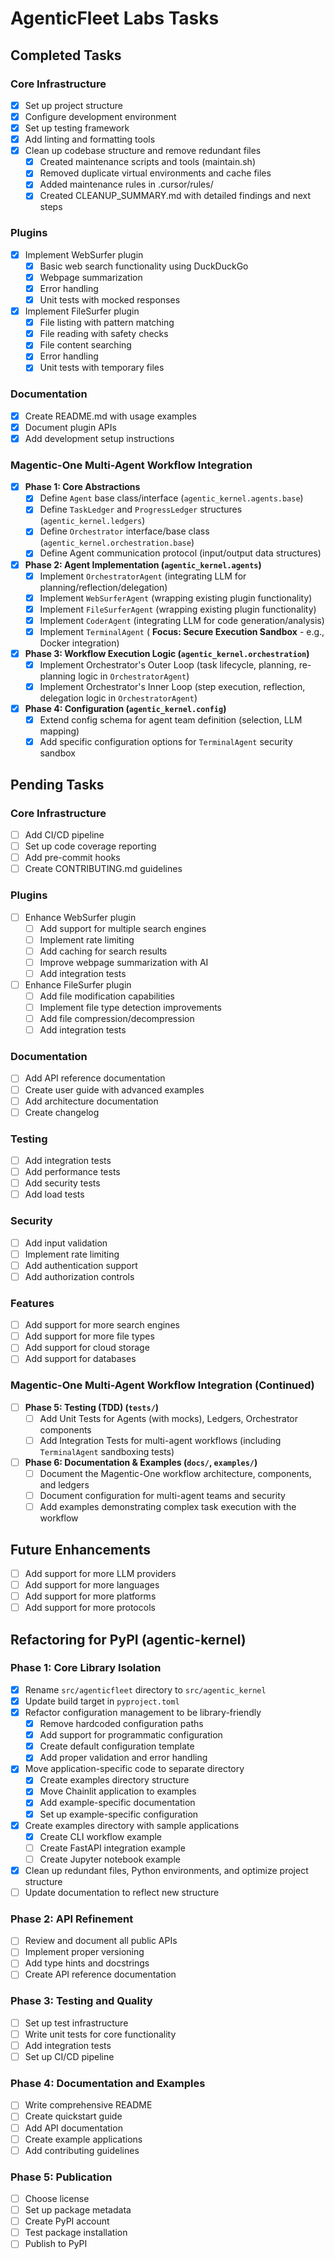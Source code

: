 # AgenticFleet Labs Tasks

## Completed Tasks

### Core Infrastructure

- [x] Set up project structure
- [x] Configure development environment
- [x] Set up testing framework
- [x] Add linting and formatting tools
- [x] Clean up codebase structure and remove redundant files
  - [x] Created maintenance scripts and tools (maintain.sh)
  - [x] Removed duplicate virtual environments and cache files
  - [x] Added maintenance rules in .cursor/rules/
  - [x] Created CLEANUP_SUMMARY.md with detailed findings and next steps

### Plugins

- [x] Implement WebSurfer plugin
  - [x] Basic web search functionality using DuckDuckGo
  - [x] Webpage summarization
  - [x] Error handling
  - [x] Unit tests with mocked responses
  
- [x] Implement FileSurfer plugin
  - [x] File listing with pattern matching
  - [x] File reading with safety checks
  - [x] File content searching
  - [x] Error handling
  - [x] Unit tests with temporary files

### Documentation

- [x] Create README.md with usage examples
- [x] Document plugin APIs
- [x] Add development setup instructions

### Magentic-One Multi-Agent Workflow Integration

- [x] **Phase 1: Core Abstractions**
  - [x] Define `Agent` base class/interface (`agentic_kernel.agents.base`)
  - [x] Define `TaskLedger` and `ProgressLedger` structures (`agentic_kernel.ledgers`)
  - [x] Define `Orchestrator` interface/base class (`agentic_kernel.orchestration.base`)
  - [x] Define Agent communication protocol (input/output data structures)
- [x] **Phase 2: Agent Implementation (`agentic_kernel.agents`)**
  - [x] Implement `OrchestratorAgent` (integrating LLM for planning/reflection/delegation)
  - [x] Implement `WebSurferAgent` (wrapping existing plugin functionality)
  - [x] Implement `FileSurferAgent` (wrapping existing plugin functionality)
  - [x] Implement `CoderAgent` (integrating LLM for code generation/analysis)
  - [x] Implement `TerminalAgent` ( **Focus: Secure Execution Sandbox** - e.g., Docker integration)
- [x] **Phase 3: Workflow Execution Logic (`agentic_kernel.orchestration`)**
  - [x] Implement Orchestrator's Outer Loop (task lifecycle, planning, re-planning logic in `OrchestratorAgent`)
  - [x] Implement Orchestrator's Inner Loop (step execution, reflection, delegation logic in `OrchestratorAgent`)
- [x] **Phase 4: Configuration (`agentic_kernel.config`)**
  - [x] Extend config schema for agent team definition (selection, LLM mapping)
  - [x] Add specific configuration options for `TerminalAgent` security sandbox

## Pending Tasks

### Core Infrastructure

- [ ] Add CI/CD pipeline
- [ ] Set up code coverage reporting
- [ ] Add pre-commit hooks
- [ ] Create CONTRIBUTING.md guidelines

### Plugins

- [ ] Enhance WebSurfer plugin
  - [ ] Add support for multiple search engines
  - [ ] Implement rate limiting
  - [ ] Add caching for search results
  - [ ] Improve webpage summarization with AI
  - [ ] Add integration tests

- [ ] Enhance FileSurfer plugin
  - [ ] Add file modification capabilities
  - [ ] Implement file type detection improvements
  - [ ] Add file compression/decompression
  - [ ] Add integration tests

### Documentation

- [ ] Add API reference documentation
- [ ] Create user guide with advanced examples
- [ ] Add architecture documentation
- [ ] Create changelog

### Testing

- [ ] Add integration tests
- [ ] Add performance tests
- [ ] Add security tests
- [ ] Add load tests

### Security

- [ ] Add input validation
- [ ] Implement rate limiting
- [ ] Add authentication support
- [ ] Add authorization controls

### Features

- [ ] Add support for more search engines
- [ ] Add support for more file types
- [ ] Add support for cloud storage
- [ ] Add support for databases

### Magentic-One Multi-Agent Workflow Integration (Continued)

- [ ] **Phase 5: Testing (TDD) (`tests/`)**
  - [ ] Add Unit Tests for Agents (with mocks), Ledgers, Orchestrator components
  - [ ] Add Integration Tests for multi-agent workflows (including `TerminalAgent` sandboxing tests)
- [ ] **Phase 6: Documentation & Examples (`docs/`, `examples/`)**
  - [ ] Document the Magentic-One workflow architecture, components, and ledgers
  - [ ] Document configuration for multi-agent teams and security
  - [ ] Add examples demonstrating complex task execution with the workflow

## Future Enhancements

- [ ] Add support for more LLM providers
- [ ] Add support for more languages
- [ ] Add support for more platforms
- [ ] Add support for more protocols

## Refactoring for PyPI (agentic-kernel)

### Phase 1: Core Library Isolation

- [x] Rename `src/agenticfleet` directory to `src/agentic_kernel`
- [x] Update build target in `pyproject.toml`
- [x] Refactor configuration management to be library-friendly
  - [x] Remove hardcoded configuration paths
  - [x] Add support for programmatic configuration
  - [x] Create default configuration template
  - [x] Add proper validation and error handling
- [x] Move application-specific code to separate directory
  - [x] Create examples directory structure
  - [x] Move Chainlit application to examples
  - [x] Add example-specific documentation
  - [x] Set up example-specific configuration
- [x] Create examples directory with sample applications
  - [x] Create CLI workflow example
  - [ ] Create FastAPI integration example
  - [ ] Create Jupyter notebook example
- [x] Clean up redundant files, Python environments, and optimize project structure
- [ ] Update documentation to reflect new structure

### Phase 2: API Refinement

- [ ] Review and document all public APIs
- [ ] Implement proper versioning
- [ ] Add type hints and docstrings
- [ ] Create API reference documentation

### Phase 3: Testing and Quality

- [ ] Set up test infrastructure
- [ ] Write unit tests for core functionality
- [ ] Add integration tests
- [ ] Set up CI/CD pipeline

### Phase 4: Documentation and Examples

- [ ] Write comprehensive README
- [ ] Create quickstart guide
- [ ] Add API documentation
- [ ] Create example applications
- [ ] Add contributing guidelines

### Phase 5: Publication

- [ ] Choose license
- [ ] Set up package metadata
- [ ] Create PyPI account
- [ ] Test package installation
- [ ] Publish to PyPI
